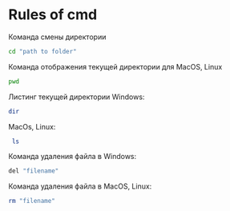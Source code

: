 # Rules of cmd

Команда смены директории

```sh
cd "path to folder"
```

Команда отображения текущей директории для MacOS, Linux
```sh
pwd 
```
Листинг текущей директории Windows:
```sh
dir
```
MacOs, Linux:
```sh
 ls
```

Команда удаления файла в Windows:
```sh
del "filename"
```
Команда удаления файла в MacOS, Linux:
```sh
rm "filename"
```
